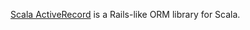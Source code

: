 [Scala ActiveRecord](https://github.com/aselab/scala-activerecord) is a Rails-like ORM library for Scala.

